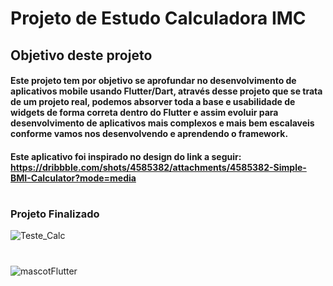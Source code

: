 # Projeto de Estudo Calculadora IMC

## Objetivo deste projeto

#### Este projeto tem por objetivo se aprofundar no desenvolvimento de aplicativos mobile usando Flutter/Dart, através desse projeto que se trata de um projeto real, podemos absorver toda a base e usabilidade de widgets de forma correta dentro do Flutter e assim evoluir para desenvolvimento de aplicativos mais complexos e mais bem escalaveis conforme vamos nos desenvolvendo e aprendendo o framework.

#### Este aplicativo foi inspirado no design do link a seguir: https://dribbble.com/shots/4585382/attachments/4585382-Simple-BMI-Calculator?mode=media

#

### Projeto Finalizado

![Teste_Calc](https://user-images.githubusercontent.com/41458938/157527850-d2207ae0-62d1-454d-8a10-58a896dd86b1.gif)

#

![mascotFlutter](https://user-images.githubusercontent.com/41458938/156568167-032eec92-cf6a-4cd2-9ed8-84c03872e603.jpeg)

